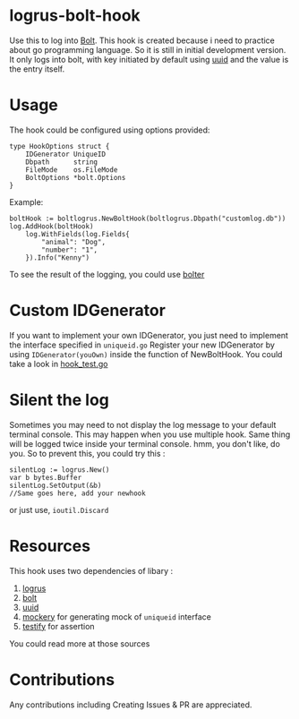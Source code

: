 # logrus-bolt-hook
Use this to log into [Bolt](https://github.com/boltdb/bolt).
This hook is created because i need to practice about go programming language. So it is still in initial development version. It only logs into bolt, with key initiated by default using [uuid](https://github.com/satori/go.uuid) and the value is the entry itself.

# Usage
The hook could be configured using options provided:
```
type HookOptions struct {
	IDGenerator UniqueID
	Dbpath      string
	FileMode    os.FileMode
	BoltOptions *bolt.Options
}
```
Example:

```
boltHook := boltlogrus.NewBoltHook(boltlogrus.Dbpath("customlog.db"))
log.AddHook(boltHook)
	log.WithFields(log.Fields{
		"animal": "Dog",
		"number": "1",
	}).Info("Kenny")
```
To see the result of the logging, you could use [bolter](https://github.com/hasit/bolter)

# Custom IDGenerator
If you want to implement your own IDGenerator, you just need to implement the interface specified in `uniqueid.go`
Register your new IDGenerator by using `IDGenerator(youOwn)` inside the function of NewBoltHook. You could take a look in [hook_test.go](https://github.com/kennykarnama/logrus-bolt-hook/blob/master/hook_test.go)

# Silent the log
Sometimes you may need to not display the log message to your default terminal console. This may happen when you use multiple hook. Same thing will be logged twice inside your terminal console. hmm, you don't like, do you. So to prevent this, you could try this :

```
silentLog := logrus.New()
var b bytes.Buffer
silentLog.SetOutput(&b)
//Same goes here, add your newhook
```

or just use, `ioutil.Discard`

# Resources
This hook uses two dependencies of libary :
1. [logrus](https://github.com/sirupsen/logrus)
2. [bolt](https://github.com/boltdb/bolt)
3. [uuid](https://github.com/satori/go.uuid)
4. [mockery](https://github.com/vektra/mockery) for generating mock of `uniqueid` interface
5. [testify](https://github.com/stretchr/testify) for assertion

You could read more at those sources

# Contributions
Any contributions including Creating Issues & PR are appreciated. 
